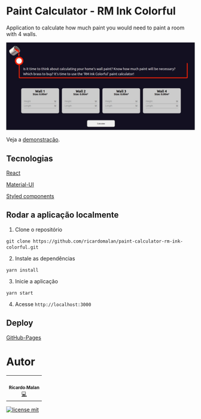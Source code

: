 # Paint Calculator - RM Ink Colorful

Application to calculate how much paint you would need to paint a room with 4 walls.

![Capa do Projeto](/public/previewSite.jpeg)

Veja a [demonstração](https://ricardomalan.github.io/paint-calculator-rm-ink-colorful/).

## Tecnologias

[React](https://reactjs.org/)

[Material-UI](https://mui.com/pt/)

[Styled components](https://styled-components.com/)

## Rodar a aplicação localmente

1. Clone o repositório

```
git clone https://github.com/ricardomalan/paint-calculator-rm-ink-colorful.git
```

2. Instale as dependências

```
yarn install
```

3. Inicie a aplicação

```
yarn start
```

4. Acesse `http://localhost:3000`

## Deploy

[GitHub-Pages](https://docs.github.com/pt/pages/getting-started-with-github-pages/creating-a-github-pages-site)

# Autor

<table>
  <tr>
    <td align="center"><a href="https://github.com/ricardomalan"><img src="https://avatars.githubusercontent.com/u/53584223?v=4?s=100" width="100px;" alt=""/><br /><sub><b>Ricardo Malan</b></sub></a><br /><a href="https://github.com/ricardomalan/animesquiz/commits?author=ricardomalan" title="Code">💻</a>
    </td>
  </tr>
</table>

[![license mit](https://img.shields.io/badge/license-MIT-brightgreen?style=flat-square)](https://github.com/ricardomalan/paint-calculator-rm-ink-colorful/blob/main/LICENSE)
